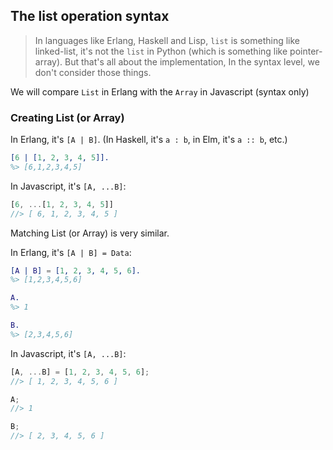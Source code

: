 ## The list operation syntax

> In languages like Erlang, Haskell and Lisp, `list` is something like linked-list, it's not the `list` in Python (which is something like pointer-array). But that's all about the implementation, In the syntax level, we don't consider those things.

We will compare `List` in Erlang with the `Array` in Javascript (syntax only)

### Creating List (or Array)

In Erlang, it's `[A | B]`.  (In Haskell, it's `a : b`, in Elm, it's `a :: b`, etc.)

```erlang
[6 | [1, 2, 3, 4, 5]].
%> [6,1,2,3,4,5]
```

In Javascript, it's `[A, ...B]`:

```javascript
[6, ...[1, 2, 3, 4, 5]]
//> [ 6, 1, 2, 3, 4, 5 ]
```

Matching List (or Array) is very similar.

In Erlang, it's `[A | B] = Data`:

```erlang
[A | B] = [1, 2, 3, 4, 5, 6].
%> [1,2,3,4,5,6]

A.
%> 1

B.
%> [2,3,4,5,6]
```

In Javascript, it's `[A, ...B]`:

```javascript
[A, ...B] = [1, 2, 3, 4, 5, 6];
//> [ 1, 2, 3, 4, 5, 6 ]

A;
//> 1

B;
//> [ 2, 3, 4, 5, 6 ]
```

